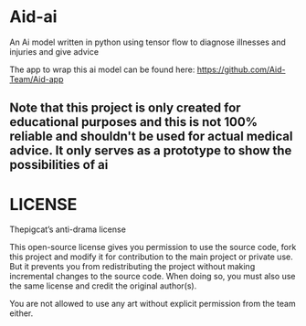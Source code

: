 # Aid-ai
An Ai model written in python using tensor flow to diagnose illnesses and injuries and give advice

The app to wrap this ai model can be found here: https://github.com/Aid-Team/Aid-app

## Note that this project is only created for educational purposes and this is not 100% reliable and shouldn't be used for actual medical advice. It only serves as a prototype to show the possibilities of ai

# LICENSE

Thepigcat’s anti-drama license

This open-source license gives you permission to use the source code, fork this project and
modify it for contribution to the main project or private use. But it prevents
you from redistributing the project without making incremental changes to the source code. 
When doing so, you must also use the same license and credit the original author(s).

You are not allowed to use any art without explicit permission from the team either.
